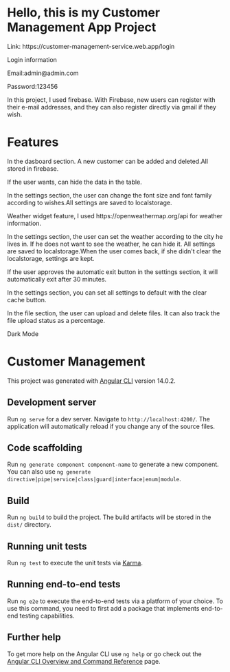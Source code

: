 <h1>Hello, this is my Customer Management App Project</h1>
<p>Link: https://customer-management-service.web.app/login</p>
<p>Login information</p>
<p>Email:admin@admin.com</p>
<p>Password:123456</p>
<p>In this project, I used firebase. With Firebase, new users can register with their e-mail addresses, and they can also register directly via gmail if they wish.</p>
<h1>Features</h1>
<p>In the dasboard section. A new customer can be added and deleted.All stored in firebase.</p>
<p>If the user wants, can hide the data in the table.</p>
<p>In the settings section, the user can change the font size and font family according to wishes.All settings are saved to localstorage.</p>
<p>Weather widget feature, I used https://openweathermap.org/api for weather information.</p>
<p>In the settings section, the user can set the weather according to the city he lives in. If he does not want to see the weather, he can hide it. All settings are saved to localstorage.When the user comes back, if she didn't clear the localstorage, settings are kept.</p>
<p>If the user approves the automatic exit button in the settings section, it will automatically exit after 30 minutes.</p>
<p>In the settings section, you can set all settings to default with the clear cache button.</p>
<p>In the file section, the user can upload and delete files. It can also track the file upload status as a percentage.</p>
<p>Dark Mode</p>

# Customer Management
This project was generated with [Angular CLI](https://github.com/angular/angular-cli) version 14.0.2.

## Development server

Run `ng serve` for a dev server. Navigate to `http://localhost:4200/`. The application will automatically reload if you change any of the source files.

## Code scaffolding

Run `ng generate component component-name` to generate a new component. You can also use `ng generate directive|pipe|service|class|guard|interface|enum|module`.

## Build

Run `ng build` to build the project. The build artifacts will be stored in the `dist/` directory.

## Running unit tests

Run `ng test` to execute the unit tests via [Karma](https://karma-runner.github.io).

## Running end-to-end tests

Run `ng e2e` to execute the end-to-end tests via a platform of your choice. To use this command, you need to first add a package that implements end-to-end testing capabilities.

## Further help

To get more help on the Angular CLI use `ng help` or go check out the [Angular CLI Overview and Command Reference](https://angular.io/cli) page.
